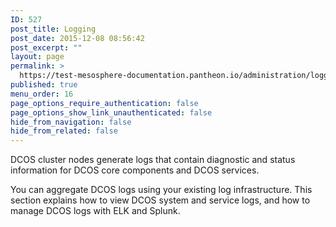 ```yaml
---
ID: 527
post_title: Logging
post_date: 2015-12-08 08:56:42
post_excerpt: ""
layout: page
permalink: >
  https://test-mesosphere-documentation.pantheon.io/administration/logging/
published: true
menu_order: 16
page_options_require_authentication: false
page_options_show_link_unauthenticated: false
hide_from_navigation: false
hide_from_related: false
---
```

DCOS cluster nodes generate logs that contain diagnostic and status information for DCOS core components and DCOS services.

You can aggregate DCOS logs using your existing log infrastructure. This section explains how to view DCOS system and service logs, and how to manage DCOS logs with ELK and Splunk.